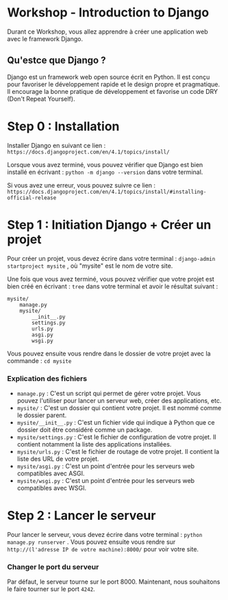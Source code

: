 # Workshop - Introduction to Django

Durant ce Workshop, vous allez apprendre à créer une application web avec le framework Django.

## Qu'estce que Django ?

Django est un framework web open source écrit en Python. Il est conçu pour favoriser le développement rapide et le design propre et pragmatique. Il encourage la bonne pratique de développement et favorise un code DRY (Don't Repeat Yourself). 

# Step 0 : Installation

Installer Django en suivant ce lien : `https://docs.djangoproject.com/en/4.1/topics/install/`

Lorsque vous avez terminé, vous pouvez vérifier que Django est bien installé en écrivant : `python -m django --version` dans votre terminal.

Si vous avez une erreur, vous pouvez suivre ce lien : `https://docs.djangoproject.com/en/4.1/topics/install/#installing-official-release`

# Step 1 : Initiation Django + Créer un projet

Pour créer un projet, vous devez écrire dans votre terminal : `django-admin startproject mysite` , où "mysite" est le nom de votre site.

Une fois que vous avez terminé, vous pouvez vérifier que votre projet est bien créé en écrivant : `tree` dans votre terminal et avoir le résultat suivant : 

```
mysite/
    manage.py
    mysite/
        __init__.py
        settings.py
        urls.py
        asgi.py
        wsgi.py
```

Vous pouvez ensuite vous rendre dans le dossier de votre projet avec la commande : `cd mysite`

### Explication des fichiers

- `manage.py` : C'est un script qui permet de gérer votre projet. Vous pouvez l'utiliser pour lancer un serveur web, créer des applications, etc.
- `mysite/` : C'est un dossier qui contient votre projet. Il est nommé comme le dossier parent.
- `mysite/__init__.py` : C'est un fichier vide qui indique à Python que ce dossier doit être considéré comme un package.
- `mysite/settings.py` : C'est le fichier de configuration de votre projet. Il contient notamment la liste des applications installées.
- `mysite/urls.py` : C'est le fichier de routage de votre projet. Il contient la liste des URL de votre projet.
- `mysite/asgi.py` : C'est un point d'entrée pour les serveurs web compatibles avec ASGI.
- `mysite/wsgi.py` : C'est un point d'entrée pour les serveurs web compatibles avec WSGI.

# Step 2 : Lancer le serveur

Pour lancer le serveur, vous devez écrire dans votre terminal : `python manage.py runserver` . Vous pouvez ensuite vous rendre sur `http://(l'adresse IP de votre machine):8000/` pour voir votre site.

### Changer le port du serveur

Par défaut, le serveur tourne sur le port 8000. Maintenant, nous souhaitons le faire tourner sur le port `4242`.